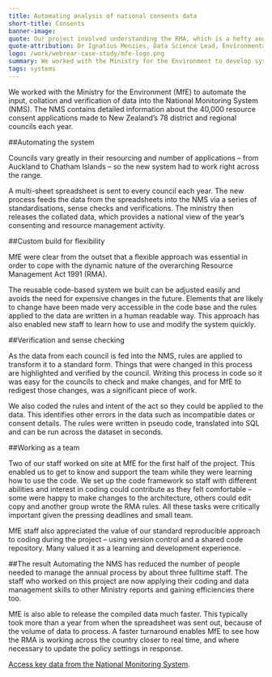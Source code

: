 ```yaml
---
title: Automating analysis of national consents data
short-title: Consents
banner-image: 
quote: Our project involved understanding the RMA, which is a hefty and dynamic piece of legislation. Dragonfly’s interest in and ability to come to grips with the act and how it is applied was really key to the success of the project. How Dragonfly set up the framework so we could populate it sensibly were some of the most elegant parts of the code base. I really valued Dragonfly’s exquisite communication skills – they are also excellent listeners. I found them to be passionate, talented and good company. Dragonfly were flexible and adaptable despite changes in scope as the nature of the business problem evolved. They were unflappable.
quote-attribution: Dr Ignatius Menzies, Data Science Lead, Environmental Reporting, Ministry for the Environment – Manatū Mō Te Taiao
logo: /work/webrear-case-study/mfe-logo.png
summary: We worked with the Ministry for the Environment to develop systems for processing nationakl consents data
tags: systems 
---
```

We worked with the Ministry for the Environment (MfE) to automate the input, collation and verification of data into the National Monitoring System (NMS). The NMS contains detailed information about the 40,000 resource consent applications made to New Zealand’s 78 district and regional councils each year. 
<!--more-->


##Automating the system 

Councils vary greatly in their resourcing and number of applications – from Auckland to Chatham Islands – so the new system had to work right across the range. 

A multi-sheet spreadsheet is sent to every council each year. The new process feeds the data from the spreadsheets into the NMS via a series of standardisations, sense checks and verifications. The ministry then releases the collated data, which provides a national view of the year’s consenting and resource management activity. 

##Custom build for flexibility

MfE were clear from the outset that a flexible approach was essential in order to cope with the dynamic nature of the overarching Resource Management Act 1991 (RMA). 

The reusable code-based system we built can be adjusted easily and avoids the need for expensive changes in the future. Elements that are likely to change have been made very accessible in the code base and the rules applied to the data are written in a human readable way. This approach has also enabled new staff to learn how to use and modify the system quickly. 

##Verification and sense checking

As the data from each council is fed into the NMS, rules are applied to transform it to a standard form. Things that were changed in this process are highlighted and verified by the council. Writing this process in code so it was easy for the councils to check and make changes, and for MfE to redigest those changes, was a significant piece of work.

We also coded the rules and intent of the act so they could be applied to the data. This identifies other errors in the data such as incompatible dates or consent details. The rules were written in pseudo code, translated into SQL and can be run across the dataset in seconds.

##Working as a team

Two of our staff worked on site at MfE for the first half of the project. This enabled us to get to know and support the team while they were learning how to use the code. We set up the code framework so staff with different abilities and interest in coding could contribute as they felt comfortable – some were happy to make changes to the architecture, others could edit copy and another group wrote the RMA rules. All these tasks were critically important given the pressing deadlines and small team.

MfE staff also appreciated the value of our standard reproducible approach to coding during the project – using version control and a shared code repository. Many valued it as a learning and development experience.  

##The result
Automating the NMS has reduced the number of people needed to manage the annual process by about three fulltime staff. The staff who worked on this project are now applying their coding and data management skills to other Ministry reports and gaining efficiencies there too. 

MfE is also able to release the compiled data much faster. This typically took more than a year from when the spreadsheet was sent out, because of the volume of data to process. A faster turnaround enables MfE to see how the RMA is working across the country closer to real time, and where necessary to update the policy settings in response.  


[Access key data from the National Monitoring System](http://www.mfe.govt.nz/rma/rma-monitoring).


